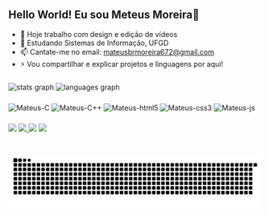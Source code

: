 <h2 align="left">Hello World! Eu sou Meteus Moreira👋</h2>

- 🔭 Hoje trabalho com design e edição de vídeos
- 🌱 Estudando Sistemas de Informação, UFGD
- 📫 Cantate-me no email: mateusbrmoreira672@gmail.com
- ⚡ Vou compartilhar e explicar projetos e linguagens por aqui!  

###

<div align="left">
  <img src="https://github-readme-stats.vercel.app/api?username=MateusMoreira001&hide_title=false&hide_rank=false&show_icons=true&include_all_commits=true&count_private=true&disable_animations=false&theme=dracula&locale=en&hide_border=false" height="150" alt="stats graph"  />
  <img src="https://github-readme-stats.vercel.app/api/top-langs?username=MateusMoreira001&locale=en&hide_title=false&layout=compact&card_width=320&langs_count=5&theme=dracula&hide_border=false" height="150" alt="languages graph"  />
</div>

###

<div style="display: inline_block">
  <img align="center" alt="Mateus-C" height="38" width="40" src="https://cdn.jsdelivr.net/gh/devicons/devicon@latest/icons/c/c-original.svg"/>
  <img align="center" alt="Mateus-C++" height="38" width="40" src="https://cdn.jsdelivr.net/gh/devicons/devicon@latest/icons/cplusplus/cplusplus-original.svg" />
<img align="center" alt="Mateus-html5" height="38" width="40" 
  src="https://cdn.jsdelivr.net/gh/devicons/devicon@latest/icons/html5/html5-original.svg"/>        
<img align="center" alt="Mateus-css3" height="38" width="40" 
  src="https://cdn.jsdelivr.net/gh/devicons/devicon@latest/icons/css3/css3-original.svg"/>        
  <img align="center" alt="Mateus-js" height="38" width="40" src="https://cdn.jsdelivr.net/gh/devicons/devicon@latest/icons/javascript/javascript-original.svg" />

###

<div>
  <a href="https://www.tiktok.com/@mateuzao_show?_t=ZM-8v3HoncqPbz&_r=1" target="_blank"><img src="https://img.shields.io/badge/TikTok-000000?style=for-the-badge&logo=tiktok&logoColor=white" target="_blank"></a>
  <a href="https://www.instagram.com/matt3eus?igsh=MWI3MnZ3aXVlNmpteA==" target="_blank">
  <img src="https://img.shields.io/badge/Instagram-E4405F?style=for-the-badge&logo=instagram&logoColor=white"> </a>
  <a href="" target="blank"><img src="https://img.shields.io/badge/LinkedIn-0077B5?style=for-the-badge&logo=linkedin&logoColor=white" target="_blank"></a>
  <a href="https://open.spotify.com/user/1fb3x5q4rrdx9e95obj7xjd4l?si=3a1355e9cbc1459a" target="blank"><img src="https://img.shields.io/badge/Spotify-1ED760?&style=for-the-badge&logo=spotify&logoColor=white" target="_blank"></a>
</div>


###


<div align="left">
</div>

###

<br clear="both">

<img src="https://raw.githubusercontent.com/MateusMoreira001/MateusMoreira001/output/snake.svg" alt="Snake animation" />

###
